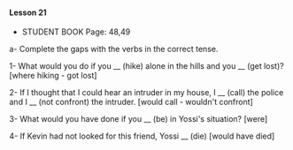 #### Lesson 21

- STUDENT BOOK Page: 48,49

a- Complete the gaps with the verbs in the correct tense.

1- What would you do if you __ (hike) alone in the hills and you __ (get lost)?
 [where hiking - got lost]

2- If I thought that I could hear an intruder in my house, 
I __ (call) the police and I __ (not confront) the intruder.
[would call - wouldn't confront]

3- What would you have done if you  __ (be) in Yossi's situation?
[were]

4- If Kevin had not looked for this friend, Yossi __ (die)
[would have died]

